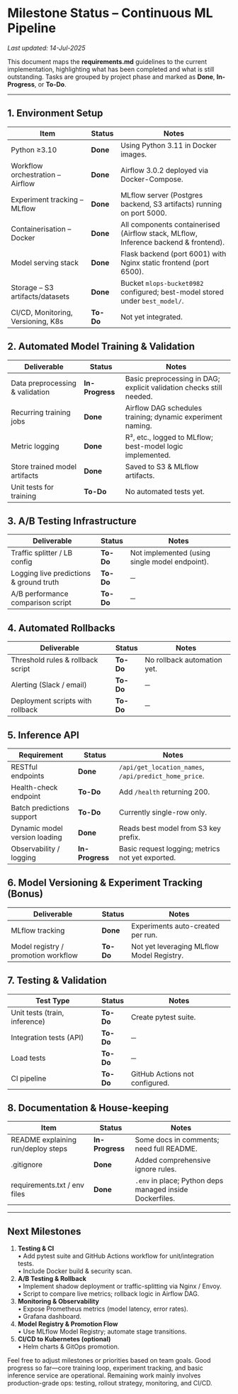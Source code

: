 # Milestone Status – Continuous ML Pipeline

_Last updated: 14-Jul-2025_

This document maps the **requirements.md** guidelines to the current implementation, highlighting what has been completed and what is still outstanding.  Tasks are grouped by project phase and marked as **Done**, **In-Progress**, or **To-Do**.

---

## 1. Environment Setup
| Item | Status | Notes |
|------|--------|-------|
| Python ≥3.10 | **Done** | Using Python 3.11 in Docker images. |
| Workflow orchestration – Airflow | **Done** | Airflow 3.0.2 deployed via Docker-Compose. |
| Experiment tracking – MLflow | **Done** | MLflow server (Postgres backend, S3 artifacts) running on port 5000. |
| Containerisation – Docker | **Done** | All components containerised (Airflow stack, MLflow, Inference backend & frontend). |
| Model serving stack | **Done** | Flask backend (port 6001) with Nginx static frontend (port 6500). |
| Storage – S3 artifacts/datasets | **Done** | Bucket `mlops-bucket0982` configured; best-model stored under `best_model/`. |
| CI/CD, Monitoring, Versioning, K8s | **To-Do** | Not yet integrated. |

## 2. Automated Model Training & Validation
| Deliverable | Status | Notes |
|-------------|--------|-------|
| Data preprocessing & validation | **In-Progress** | Basic preprocessing in DAG; explicit validation checks still needed. |
| Recurring training jobs | **Done** | Airflow DAG schedules training; dynamic experiment naming. |
| Metric logging | **Done** | R², etc., logged to MLflow; best-model logic implemented. |
| Store trained model artifacts | **Done** | Saved to S3 & MLflow artifacts. |
| Unit tests for training | **To-Do** | No automated tests yet. |

## 3. A/B Testing Infrastructure
| Deliverable | Status | Notes |
|-------------|--------|-------|
| Traffic splitter / LB config | **To-Do** | Not implemented (using single model endpoint). |
| Logging live predictions & ground truth | **To-Do** | ─ |
| A/B performance comparison script | **To-Do** | ─ |

## 4. Automated Rollbacks
| Deliverable | Status | Notes |
|-------------|--------|-------|
| Threshold rules & rollback script | **To-Do** | No rollback automation yet. |
| Alerting (Slack / email) | **To-Do** | ─ |
| Deployment scripts with rollback | **To-Do** | ─ |

## 5. Inference API
| Requirement | Status | Notes |
|-------------|--------|-------|
| RESTful endpoints | **Done** | `/api/get_location_names`, `/api/predict_home_price`. |
| Health-check endpoint | **To-Do** | Add `/health` returning 200. |
| Batch predictions support | **To-Do** | Currently single-row only. |
| Dynamic model version loading | **Done** | Reads best model from S3 key prefix. |
| Observability / logging | **In-Progress** | Basic request logging; metrics not yet exported. |

## 6. Model Versioning & Experiment Tracking (Bonus)
| Deliverable | Status | Notes |
|-------------|--------|-------|
| MLflow tracking | **Done** | Experiments auto-created per run. |
| Model registry / promotion workflow | **To-Do** | Not yet leveraging MLflow Model Registry. |

## 7. Testing & Validation
| Test Type | Status | Notes |
|-----------|--------|-------|
| Unit tests (train, inference) | **To-Do** | Create pytest suite. |
| Integration tests (API) | **To-Do** | ─ |
| Load tests | **To-Do** | ─ |
| CI pipeline | **To-Do** | GitHub Actions not configured. |

## 8. Documentation & House-keeping
| Item | Status | Notes |
|------|--------|-------|
| README explaining run/deploy steps | **In-Progress** | Some docs in comments; need full README. |
| .gitignore | **Done** | Added comprehensive ignore rules. |
| requirements.txt / env files | **Done** | `.env` in place; Python deps managed inside Dockerfiles. |

---

## Next Milestones
1. **Testing & CI**  
   • Add pytest suite and GitHub Actions workflow for unit/integration tests.  
   • Include Docker build & security scan.
2. **A/B Testing & Rollback**  
   • Implement shadow deployment or traffic-splitting via Nginx / Envoy.  
   • Script to compare live metrics; rollback logic in Airflow DAG.
3. **Monitoring & Observability**  
   • Expose Prometheus metrics (model latency, error rates).  
   • Grafana dashboard.
4. **Model Registry & Promotion Flow**  
   • Use MLflow Model Registry; automate stage transitions.
5. **CI/CD to Kubernetes (optional)**  
   • Helm charts & GitOps promotion.

Feel free to adjust milestones or priorities based on team goals. Good progress so far—core training loop, experiment tracking, and basic inference service are operational. Remaining work mainly involves production-grade ops: testing, rollout strategy, monitoring, and CI/CD.  
